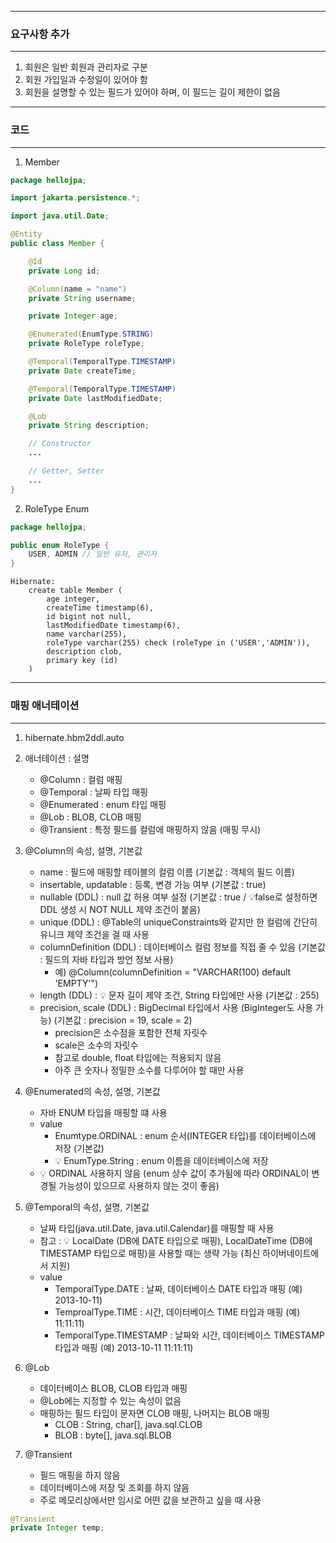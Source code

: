 -----
### 요구사항 추가
-----
1. 회원은 일반 회원과 관리자로 구분
2. 회원 가입일과 수정일이 있어야 함
3. 회원을 설명할 수 있는 필드가 있어야 하며, 이 필드는 길이 제한이 없음

-----
### 코드
-----
1. Member
```java
package hellojpa;

import jakarta.persistence.*;

import java.util.Date;

@Entity
public class Member {

    @Id
    private Long id;

    @Column(name = "name")
    private String username;

    private Integer age;

    @Enumerated(EnumType.STRING)
    private RoleType roleType;

    @Temporal(TemporalType.TIMESTAMP)
    private Date createTime;

    @Temporal(TemporalType.TIMESTAMP)
    private Date lastModifiedDate;

    @Lob
    private String description;

    // Constructor
    ...

    // Getter, Setter
    ...
}
```

2. RoleType Enum
```java
package hellojpa;

public enum RoleType {
    USER, ADMIN // 일반 유저, 관리자
}
```

```
Hibernate: 
    create table Member (
        age integer,
        createTime timestamp(6),
        id bigint not null,
        lastModifiedDate timestamp(6),
        name varchar(255),
        roleType varchar(255) check (roleType in ('USER','ADMIN')),
        description clob,
        primary key (id)
    )
```

-----
### 매핑 애너테이션
-----
1. hibernate.hbm2ddl.auto
2. 애너테이션 : 설명
   - @Column : 컬럼 매핑
   - @Temporal : 날짜 타입 매핑
   - @Enumerated : enum 타입 매핑
   - @Lob : BLOB, CLOB 매핑
   - @Transient : 특정 필드를 컬럼에 매핑하지 않음  (매핑 무시)

3. @Column의 속성, 설명, 기본값
   - name : 필드에 매핑할 테이블의 컬럼 이름 (기본값 : 객체의 필드 이름)
   - insertable, updatable : 등록, 변경 가능 여부 (기본값 : true)
   - nullable (DDL) : null 값 허용 여부 설정 (기본값 : true / 💡false로 설정하면 DDL 생성 시 NOT NULL 제약 조건이 붙음)
   - unique (DDL) : @Table의 uniqueConstraints와 같지만 한 컬럼에 간단히 유니크 제약 조건을 걸 때 사용
   - columnDefinition (DDL) : 데이터베이스 컬럼 정보를 직접 줄 수 있음 (기본값 : 필드의 자바 타입과 방언 정보 사용)
     + 예) @Column(columnDefinition = "VARCHAR(100) default 'EMPTY'")
   - length (DDL) : 💡 문자 길이 제약 조건, String 타입에만 사용 (기본값 : 255)
   - precision, scale (DDL) : BigDecimal 타입에서 사용 (BigInteger도 사용 가능) (기본값 : precision = 19, scale = 2)
     + precision은 소수점을 포함한 전체 자릿수
     + scale은 소수의 자릿수
     + 참고로 double, float 타입에는 적용되지 않음
     + 아주 큰 숫자나 정밀한 소수를 다루어야 할 때만 사용

4. @Enumerated의 속성, 설명, 기본값
   - 자바 ENUM 타입을 매핑할 떄 사용
   - value
     + Enumtype.ORDINAL : enum 순서(INTEGER 타입)를 데이터베이스에 저장 (기본값)
     + 💡 EnumType.String : enum 이름을 데이터베이스에 저장
   - 💡 ORDINAL 사용하지 않음 (enum 상수 값이 추가됨에 따라 ORDINAL이 변경될 가능성이 있으므로 사용하지 않는 것이 좋음)

5. @Temporal의 속성, 설명, 기본값
   - 날짜 타입(java.util.Date, java.util.Calendar)를 매핑할 때 사용
   - 참고 : 💡 LocalDate (DB에 DATE 타입으로 매핑), LocalDateTime (DB에 TIMESTAMP 타입으로 매핑)을 사용할 때는 생략 가능 (최신 하이버네이트에서 지원)
   - value
     + TemporalType.DATE : 날짜, 데이터베이스 DATE 타입과 매핑 (예) 2013-10-11)
     + TemproalType.TIME : 시간, 데이터베이스 TIME 타입과 매핑 (예) 11:11:11)
     + TemporalType.TIMESTAMP : 날짜와 시간, 데이터베이스 TIMESTAMP 타입과 매핑 (예) 2013-10-11 11:11:11)

6. @Lob
   - 데이터베이스 BLOB, CLOB 타입과 매핑
   - @Lob에는 지정할 수 있는 속성이 없음
   - 매핑하는 필드 타입이 문자면 CLOB 매핑, 나머지는 BLOB 매핑
     + CLOB : String, char[], java.sql.CLOB
     + BLOB : byte[], java.sql.BLOB

7. @Transient
   - 필드 매핑을 하지 않음
   - 데이터베이스에 저장 및 조회를 하지 않음
   - 주로 메모리상에서만 임시로 어떤 값을 보관하고 싶을 때 사용
```java
@Transient
private Integer temp;
```
